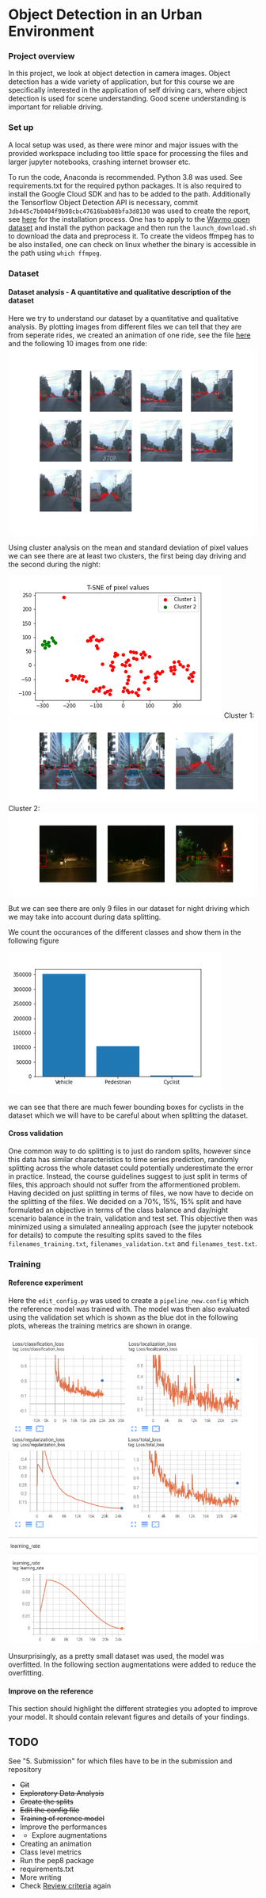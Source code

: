 # Object Detection in an Urban Environment

### Project overview
In this project, we look at object detection in camera images. Object detection has a wide variety of application, but for this course we are specifically interested in the application of self driving cars, where object detection is used for scene understanding. Good scene understanding is important for reliable driving. 

### Set up

A local setup was used, as there were minor and major issues with the provided workspace including too little space for processing the files and larger jupyter notebooks, crashing internet browser etc.

To run the code, Anaconda is recommended. Python 3.8 was used. See requirements.txt for the required python packages. It is also required to install the Google Cloud SDK and has to be added to the path. Additionally the Tensorflow Object Detection API is necessary, commit `3db445c7b0404f9b98cbc47616bab08bfa3d8130` was used to create the report, see [here](https://tensorflow-object-detection-api-tutorial.readthedocs.io/en/latest/install.html) for the installation process. One has to apply to the [Waymo open dataset](https://waymo.com/open/) and install the python package and then run the `launch_download.sh` to download the data and preprocess it. To create the videos ffmpeg has to be also installed, one can check on linux whether the binary is accessible in the path using `which ffmpeg`.

### Dataset
#### Dataset analysis - A quantitative and qualitative description of the dataset

Here we try to understand our dataset by a quantitative and qualitative analysis. By plotting images from different files we can tell that they are from seperate rides, we created an animation of one ride, see the file [here](./visualizations/one_ride.mp4) and the following 10 images from one ride:
![10 images of a ride with bounding boxes](./visualizations/ten_images.png)

Using cluster analysis on the mean and standard deviation of pixel values we can see there are at least two clusters, the first being day driving and the second during the night:

![T-SNE of the pixel values](./visualizations/tsne_pixel_values.png)
Cluster 1:
![3 Images of the 1st cluster](./visualizations/cluster_0.png)
Cluster 2:
![3 Images of the 2nd cluster](./visualizations/cluster_1.png)

But we can see there are only 9 files in our dataset for night driving which we may take into account during data splitting.

We count the occurances of the different classes and show them in the following figure

![Class occurances](./visualizations/class_occurances.png)

we can see that there are much fewer bounding boxes for cyclists in the dataset which we will have to be careful about when splitting the dataset.

#### Cross validation

One common way to do splitting is to just do random splits, however since this data has similar characteristics to time series prediction, randomly splitting across the whole dataset could potentially underestimate the error in practice. Instead, the course guidelines suggest to just split in terms of files, this approach should not suffer from the afformentioned problem. Having decided on just splitting in terms of files, we now have to decide on the splitting of the files. We decided on a 70%, 15%, 15% split and have formulated an objective in terms of the class balance and day/night scenario balance in the train, validation and test set. This objective then was minimized using a simulated annealing approach (see the jupyter notebook for details) to compute the resulting splits saved to the files `filenames_training.txt`, `filenames_validation.txt` and `filenames_test.txt`.

### Training 
#### Reference experiment
Here the `edit_config.py` was used to create a `pipeline_new.config` which the reference model was trained with. The model was then also evaluated using the validation set which is shown as the blue dot in the following plots, whereas the training metrics are shown in orange.

![Images of tensorboard plots](./visualizations/screenshot_0.png)

Unsurprisingly, as a pretty small dataset was used, the model was overfitted. In the following section augmentations were added to reduce the overfitting.

#### Improve on the reference
This section should highlight the different strategies you adopted to improve your model. It should contain relevant figures and details of your findings.
 
## TODO
See "5. Submission" for which files have to be in the submission and repository

* ~~Git~~
* ~~Exploratory Data Analysis~~
* ~~Create the splits~~
* ~~Edit the config file~~
* ~~Training of rerence model~~
* Improve the performances
* * Explore augmentations
* Creating an animation
* Class level metrics
* Run the pep8 package
* requirements.txt
* More writing
* Check [Review criteria](https://review.udacity.com/#!/rubrics/2940/view) again
